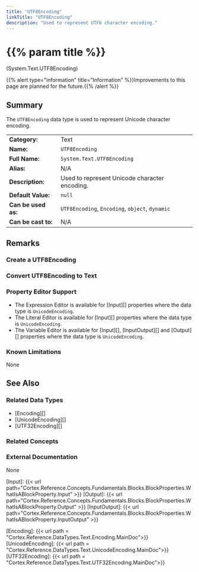 ```yaml
---
title: "UTF8Encoding"
linkTitle: "UTF8Encoding"
description: "Used to represent UTF8 character encoding."
---
```


# {{% param title %}}

<p class="namespace">(System.Text.UTF8Encoding)</p>

{{% alert type="information" title="Information" %}}Improvements to this page are planned for the future.{{% /alert %}}

## Summary

The `UTF8Encoding` data type is used to represent Unicode character encoding.

| | |
|-|-|
| **Category:**          | Text                                                          |
| **Name:**              | `UTF8Encoding`                                                        |
| **Full Name:**         | `System.Text.UTF8Encoding`                                                 |
| **Alias:**             | N/A |
| **Description:**       | Used to represent Unicode character encoding. |
| **Default Value:**     | `null`                                           |
| **Can be used as:**    | `UTF8Encoding`, `Encoding`, `object`, `dynamic`                                          |
| **Can be cast to:**    | N/A |

## Remarks

### Create a UTF8Encoding

### Convert UTF8Encoding to Text

### Property Editor Support

- The Expression Editor is available for [Input][] properties where the data type is `UnicodeEncoding`.
- The Literal Editor is available for [Input][] properties where the data type is `UnicodeEncoding`.
- The Variable Editor is available for [Input][], [InputOutput][] and [Output][] properties where the data type is `UnicodeEncoding`.

### Known Limitations

None

## See Also

### Related Data Types

- [Encoding][]
- [UnicodeEncoding][]
- [UTF32Encoding][]

### Related Concepts

### External Documentation

None

[Input]: {{< url path="Cortex.Reference.Concepts.Fundamentals.Blocks.BlockProperties.WhatIsABlockProperty.Input" >}}
[Output]: {{< url path="Cortex.Reference.Concepts.Fundamentals.Blocks.BlockProperties.WhatIsABlockProperty.Output" >}}
[InputOutput]: {{< url path="Cortex.Reference.Concepts.Fundamentals.Blocks.BlockProperties.WhatIsABlockProperty.InputOutput" >}}

[Encoding]: {{< url path = "Cortex.Reference.DataTypes.Text.Encoding.MainDoc">}}
[UnicodeEncoding]: {{< url path = "Cortex.Reference.DataTypes.Text.UnicodeEncoding.MainDoc">}}
[UTF32Encoding]: {{< url path = "Cortex.Reference.DataTypes.Text.UTF32Encoding.MainDoc">}}